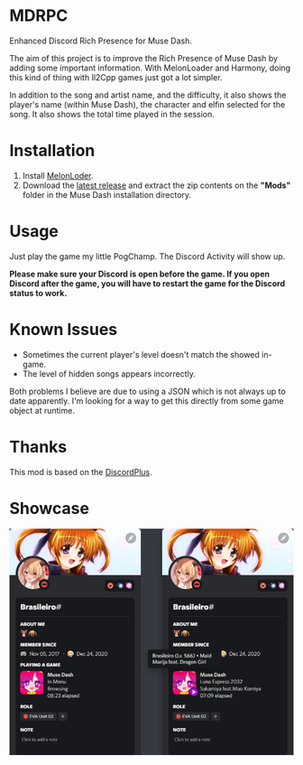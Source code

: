 # MDRPC
Enhanced Discord Rich Presence for Muse Dash.

The aim of this project is to improve the Rich Presence of Muse Dash by adding some important information. With MelonLoader and Harmony, doing this kind of thing with Il2Cpp games just got a lot simpler.

In addition to the song and artist name, and the difficulty, it also shows the player's name (within Muse Dash), the character and elfin selected for the song. It also shows the total time played in the session.

# Installation
1. Install [MelonLoder](https://github.com/LavaGang/MelonLoader).
2. Download the [latest release](https://github.com/Braasileiro/MDRPC/releases/latest) and extract the zip contents on the **"Mods"** folder in the Muse Dash installation directory.

# Usage
Just play the game my little PogChamp. The Discord Activity will show up.

**Please make sure your Discord is open before the game. If you open Discord after the game, you will have to restart the game for the Discord status to work.**

# Known Issues
* Sometimes the current player's level doesn't match the showed in-game.
* The level of hidden songs appears incorrectly.

Both problems I believe are due to using a JSON which is not always up to date apparently. I'm looking for a way to get this directly from some game object at runtime.

# Thanks
This mod is based on the [DiscordPlus](https://github.com/mo10/DiscordPlus).

# Showcase
<p align="center">
  <img src="./Assets/preview.png">
</p>
